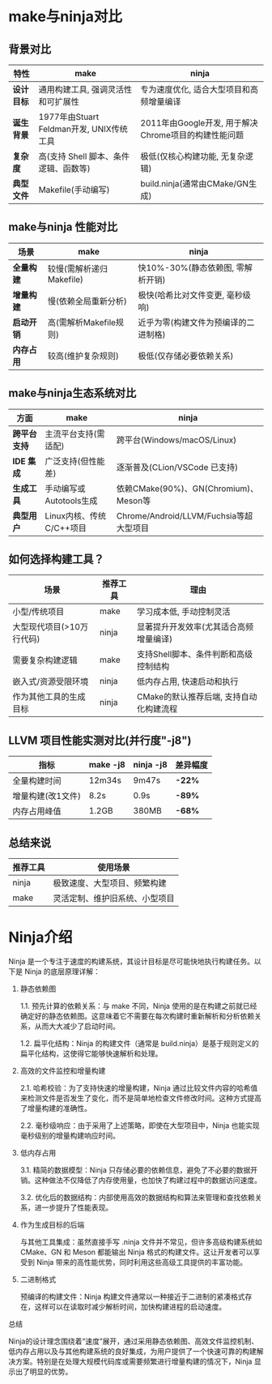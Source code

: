 # make与ninja对比

## 背景对比
| 特性             | make                                  | ninja                                            |
|------------------|---------------------------------------|--------------------------------------------------|
| **设计目标**     | 通用构建工具, 强调灵活性和可扩展性           | 专为速度优化, 适合大型项目和高频增量编译               |
| **诞生背景**     | 1977年由Stuart Feldman开发, UNIX传统工具  | 2011年由Google开发, 用于解决Chrome项目的构建性能问题   |
| **复杂度**       | 高(支持 Shell 脚本、条件逻辑、函数等)      | 极低(仅核心构建功能, 无复杂逻辑)                       |
| **典型文件**     | Makefile(手动编写)                      | build.ninja(通常由CMake/GN生成)                     |

## make与ninja 性能对比

| 场景             | make                  | ninja                            |
|-----------------|-----------------------|----------------------------------|
| **全量构建**     | 较慢(需解析递归Makefile) | 快10%-30%(静态依赖图, 零解析开销)    |
| **增量构建**     | 慢(依赖全局重新分析)     | 极快(哈希比对文件变更, 毫秒级响)       |
| **启动开销**     | 高(需解析Makefile规则)  | 近乎为零(构建文件为预编译的二进制格)    |
| **内存占用**     | 较高(维护复杂规则)       | 极低(仅存储必要依赖关系)              |

## make与ninja生态系统对比

| 方面           | make                     | ninja                                  |
|---------------|--------------------------|----------------------------------------|
| **跨平台支持** | 主流平台支持(需适配)         | 跨平台(Windows/macOS/Linux)             |
| **IDE 集成**  | 广泛支持(但性能差)          | 逐渐普及(CLion/VSCode 已支持)             |
| **生成工具**   | 手动编写或Autotools生成     | 依赖CMake(90%)、GN(Chromium)、Meson等    |
| **典型用户**   | Linux内核、传统C/C++项目    | Chrome/Android/LLVM/Fuchsia等超大型项目  |

## 如何选择构建工具？

| 场景                    | 推荐工具  | 理由                                 |
|------------------------|----------|-------------------------------------|
| 小型/传统项目            | make     | 学习成本低, 手动控制灵活                |
| 大型现代项目(>10万行代码) | ninja    | 显著提升开发效率(尤其适合高频增量编译)     |
| 需要复杂构建逻辑         | make     | 支持Shell脚本、条件判断和高级控制结构      |
| 嵌入式/资源受限环境      | ninja    | 低内存占用, 快速启动和执行                |
| 作为其他工具的生成目标    | ninja    | CMake的默认推荐后端, 支持自动化构建流程    |

## LLVM 项目性能实测对比(并行度"-j8")

| 指标              | make -j8   | ninja -j8  | 差异幅度     |
|------------------|------------|-------------|--------------|
| 全量构建时间       | 12m34s     | 9m47s       | **-22%**     |
| 增量构建(改1文件)  | 8.2s       | 0.9s        | **-89%**     |
| 内存占用峰值       | 1.2GB      | 380MB       | **-68%**     |

## 总结来说
| 推荐工具 | 使用场景                         |
|----------|----------------------------------|
| ninja    | 极致速度、大型项目、频繁构建     |
| make     | 灵活定制、维护旧系统、小型项目   |

# Ninja介绍
Ninja 是一个专注于速度的构建系统，其设计目标是尽可能快地执行构建任务。以下是 Ninja 的底层原理详解：
1. 静态依赖图

    1.1. 预先计算的依赖关系：与 make 不同，Ninja 使用的是在构建之前就已经确定好的静态依赖图。这意味着它不需要在每次构建时重新解析和分析依赖关系，从而大大减少了启动时间。
    
    1.2. 扁平化结构：Ninja 的构建文件（通常是 build.ninja）是基于规则定义的扁平化结构，这使得它能够快速解析和处理。
2. 高效的文件监控和增量构建
    
    2.1. 哈希校验：为了支持快速的增量构建，Ninja 通过比较文件内容的哈希值来检测文件是否发生了变化，而不是简单地检查文件修改时间。这种方式提高了增量构建的准确性。
    
    2.2. 毫秒级响应：由于采用了上述策略，即使在大型项目中，Ninja 也能实现毫秒级别的增量构建响应时间。
3. 低内存占用
    
    3.1. 精简的数据模型：Ninja 只存储必要的依赖信息，避免了不必要的数据开销。这种做法不仅降低了内存使用量，也加快了构建过程中的数据访问速度。
    
    3.2. 优化后的数据结构：内部使用高效的数据结构和算法来管理和查找依赖关系，进一步提升了性能表现。
4. 作为生成目标的后端
    
    与其他工具集成：虽然直接手写 .ninja 文件并不常见，但许多高级构建系统如 CMake、GN 和 Meson 都能输出 Ninja 格式的构建文件。这让开发者可以享受到 Ninja 带来的高性能优势，同时利用这些高级工具提供的丰富功能。
5. 二进制格式
    
    预编译的构建文件：Ninja 构建文件通常以一种接近于二进制的紧凑格式存在，这样可以在读取时减少解析时间，加快构建进程的启动速度。

总结
    
Ninja的设计理念围绕着“速度”展开，通过采用静态依赖图、高效文件监控机制、低内存占用以及与其他构建系统的良好集成，为用户提供了一个快速可靠的构建解决方案。特别是在处理大规模代码库或需要频繁进行增量构建的情况下，Ninja 显示出了明显的优势。